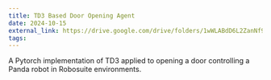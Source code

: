 ```yaml
---
title: TD3 Based Door Opening Agent
date: 2024-10-15
external_link: https://drive.google.com/drive/folders/1wWLABdD6L2ZanNf9owkOiDKWn6KCdfWc
tags:
---
```

A Pytorch implementation of TD3 applied to opening a door controlling a Panda robot in Robosuite environments.

<!--more-->
